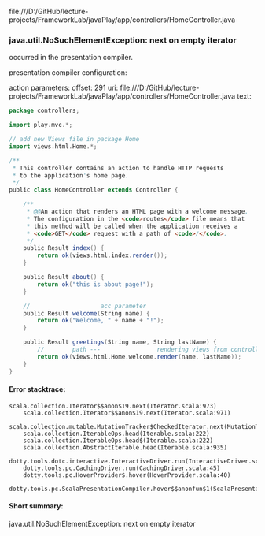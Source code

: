 file:///D:/GitHub/lecture-projects/FrameworkLab/javaPlay/app/controllers/HomeController.java
### java.util.NoSuchElementException: next on empty iterator

occurred in the presentation compiler.

presentation compiler configuration:


action parameters:
offset: 291
uri: file:///D:/GitHub/lecture-projects/FrameworkLab/javaPlay/app/controllers/HomeController.java
text:
```scala
package controllers;

import play.mvc.*;

// add new Views file in package Home
import views.html.Home.*;

/**
 * This controller contains an action to handle HTTP requests
 * to the application's home page.
 */
public class HomeController extends Controller {

    /**
     * @@An action that renders an HTML page with a welcome message.
     * The configuration in the <code>routes</code> file means that
     * this method will be called when the application receives a
     * <code>GET</code> request with a path of <code>/</code>.
     */
    public Result index() {
        return ok(views.html.index.render());
    }

    public Result about() {
        return ok("this is about page!");
    }

    //                    acc parameter
    public Result welcome(String name) {
        return ok("Welcome, " + name + "!");
    }

    public Result greetings(String name, String lastName) {
        //        path ---                rendering views from controller
        return ok(views.html.Home.welcome.render(name, lastName));
    }
}

```



#### Error stacktrace:

```
scala.collection.Iterator$$anon$19.next(Iterator.scala:973)
	scala.collection.Iterator$$anon$19.next(Iterator.scala:971)
	scala.collection.mutable.MutationTracker$CheckedIterator.next(MutationTracker.scala:76)
	scala.collection.IterableOps.head(Iterable.scala:222)
	scala.collection.IterableOps.head$(Iterable.scala:222)
	scala.collection.AbstractIterable.head(Iterable.scala:935)
	dotty.tools.dotc.interactive.InteractiveDriver.run(InteractiveDriver.scala:164)
	dotty.tools.pc.CachingDriver.run(CachingDriver.scala:45)
	dotty.tools.pc.HoverProvider$.hover(HoverProvider.scala:40)
	dotty.tools.pc.ScalaPresentationCompiler.hover$$anonfun$1(ScalaPresentationCompiler.scala:389)
```
#### Short summary: 

java.util.NoSuchElementException: next on empty iterator